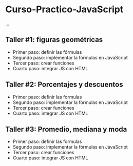 # Curso-Practico-JavaScript

...

## Taller #1: figuras geométricas

- Primer paso: definir las fórmulas
- Segundo paso: implementar la fórmulas en JavaScript 
- Tercer paso: crear funciones
- Cuarto paso: integrar JS con HTML

## Taller #2: Porcentajes y descuentos

- Primer paso: definir las formulas
- Segundo paso: implementar la fórmulas en JavaScript 
- Tercer paso: crear funciones
- Cuarto paso: integrar JS con HTML

## Taller #3: Promedio, mediana y moda
- Primer paso: definir las formulas
- Segundo paso: implementar la fórmulas en JavaScript 
- Tercer paso: crear funciones
- Cuarto paso: integrar JS con HTML